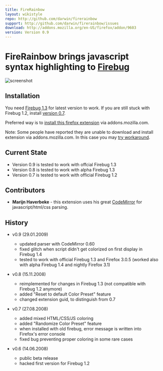 ```yaml
---
title: FireRainbow
layout: wikistyle
repo: http://github.com/darwin/firerainbow
support: http://github.com/darwin/firerainbow/issues
download: http://addons.mozilla.org/en-US/firefox/addon/9603
version: Version 0.9
---
```


FireRainbow brings javascript syntax highlighting to [Firebug][firebug]
===================

<img class="welcome shadow" src="http://cloud.github.com/downloads/darwin/firerainbow/firerainbow-screenshot.png" alt="screenshot" title="FireRainbow 0.9">

Installation
------------

You need [Firebug 1.3][firebug] for latest version to work. 
If you are still stuck with Firebug 1.2, install [version 0.7][v07].

Preferred way is to [install this firefox extension][rainbow] via addons.mozilla.com.

Note: Some people have reported they are unable to download and install extension via addons.mozilla.com. In this case you may [try workaround][workaround].

Current State
-------------

* Version 0.9 is tested to work with offcial Firebug 1.3
* Version 0.8 is tested to work with alpha Firebug 1.3
* Version 0.7 is tested to work with official Firebug 1.2

Contributors
------------

* **Marijn Haverbeke** - this extension uses his great [CodeMirror][codemirror] for javascript/html/css parsing.

History
-------

* v0.9 (29.01.2009)
  * updated parser with CodeMirror 0.60
  * fixed glitch when script didn't get colorized on first display in Firebug 1.4
  * tested to work with official Firebug 1.3 and Firefox 3.0.5 (worked also with alpha Firebug 1.4 and nightly Firefox 3.1)

* v0.8 (15.11.2008)
  * reimplemented for changes in Firebug 1.3 (not compatible with Firebug 1.2 anymore)
  * added "Reset to default Color Preset" feature
  * changed extension guid, to distinguish from 0.7

* v0.7 (27.08.2008)
  * added mixed HTML/CSS/JS coloring
  * added "Randomize Color Preset" feature
  * when installed with old firebug, error message is written into Firefox's error console
  * fixed bug preventing proper coloring in some rare cases

* v0.6 (14.06.2008)
  * public beta release
  * hacked first version for Firebug 1.2

[firebug]: https://addons.mozilla.org/en-US/firefox/addon/1843
[rainbow]: https://addons.mozilla.org/en-US/firefox/addon/9603
[codemirror]: http://marijn.haverbeke.nl/codemirror/
[homepage]: http://xrefresh.com/rainbow
[presets]: http://xrefresh.com/presets
[contact]: mailto:antonin@hildebrand.cz
[workaround]: http://getsatisfaction.com/xrefresh/topics/unable_to_download_rainbow_for_firebug
[satisfaction]: http://getsatisfaction.com
[v07]: https://addons.mozilla.org/en-US/developers/details/7575